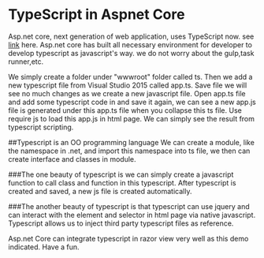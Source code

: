 # TypeScript in Aspnet Core

Asp.net core, next generation of web application, uses TypeScript now. see <a href="https://www.typescriptlang.org/#download-links">link</a> here.
Asp.net core has built all necessary environment for developer to develop typescript as javascript's way. we do not worry about the gulp,task runner,etc.

We simply create a folder under "wwwroot" folder called ts.
Then we add a new typescript file from Visual Studio 2015 called app.ts.
Save file we will see no much changes as we create a new javascript file.
Open app.ts file and add some typescript code in and save it again, we can see a new app.js file is generated under this app.ts file when you collapse this ts file.
Use require js to load this app.js in html page.
We can simply see the result from typescript scripting.

##Typescript is an OO programming language
We can create a module, like the namespace in .net, and import this namespace into ts file, we then can create interface and classes in module.

###The one beauty of typescript is we can simply create a javascript function to call class and function in this typescript. 
After typescript is created and saved, a new js file is created automatically. 

###The another beauty of typescript is that typescript can use jquery and can interact with the element and selector in html page via native javascript.
Typescript allows us to inject third party typescript files as reference.

Asp.net Core can integrate typescript in razor view very well as this demo indicated. Have a fun.
